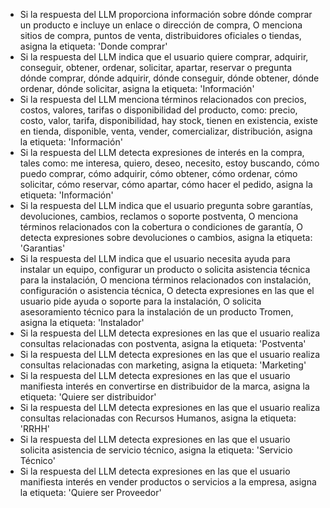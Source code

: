 - Si la respuesta del LLM proporciona información sobre dónde comprar un producto e incluye un enlace o dirección de compra, O menciona sitios de compra, puntos de venta, distribuidores oficiales o tiendas, asigna la etiqueta: 'Donde comprar'
- Si la respuesta del LLM indica que el usuario quiere comprar, adquirir, conseguir, obtener, ordenar, solicitar, apartar, reservar o pregunta dónde comprar, dónde adquirir, dónde conseguir, dónde obtener, dónde ordenar, dónde solicitar, asigna la etiqueta: 'Información'
- Si la respuesta del LLM menciona términos relacionados con precios, costos, valores, tarifas o disponibilidad del producto, como: precio, costo, valor, tarifa, disponibilidad, hay stock, tienen en existencia, existe en tienda, disponible, venta, vender, comercializar, distribución, asigna la etiqueta: 'Información'
- Si la respuesta del LLM detecta expresiones de interés en la compra, tales como: me interesa, quiero, deseo, necesito, estoy buscando, cómo puedo comprar, cómo adquirir, cómo obtener, cómo ordenar, cómo solicitar, cómo reservar, cómo apartar, cómo hacer el pedido, asigna la etiqueta: 'Información'
- Si la respuesta del LLM indica que el usuario pregunta sobre garantías, devoluciones, cambios, reclamos o soporte postventa, O menciona términos relacionados con la cobertura o condiciones de garantía, O detecta expresiones sobre devoluciones o cambios, asigna la etiqueta: 'Garantias'
- Si la respuesta del LLM indica que el usuario necesita ayuda para instalar un equipo, configurar un producto o solicita asistencia técnica para la instalación, O menciona términos relacionados con instalación, configuración o asistencia técnica, O detecta expresiones en las que el usuario pide ayuda o soporte para la instalación, O solicita asesoramiento técnico para la instalación de un producto Tromen, asigna la etiqueta: 'Instalador'
- Si la respuesta del LLM detecta expresiones en las que el usuario realiza consultas relacionadas con postventa, asigna la etiqueta: 'Postventa'
- Si la respuesta del LLM detecta expresiones en las que el usuario realiza consultas relacionadas con marketing, asigna la etiqueta: 'Marketing'
- Si la respuesta del LLM detecta expresiones en las que el usuario manifiesta interés en convertirse en distribuidor de la marca, asigna la etiqueta: 'Quiere ser distribuidor'
- Si la respuesta del LLM detecta expresiones en las que el usuario realiza consultas relacionadas con Recursos Humanos, asigna la etiqueta: 'RRHH'
- Si la respuesta del LLM detecta expresiones en las que el usuario solicita asistencia de servicio técnico, asigna la etiqueta: 'Servicio Técnico'
- Si la respuesta del LLM detecta expresiones en las que el usuario manifiesta interés en vender productos o servicios a la empresa, asigna la etiqueta: 'Quiere ser Proveedor'